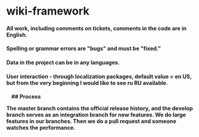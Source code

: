 # wiki-framework
<h4> All work, including comments on tickets, comments in the code are in English. </h4>
<h4> Spelling or grammar errors are "bugs" and must be "fixed." </h4>
<h4> Data in the project can be in any languages. </h4>
<h4> User interaction - through localization packages, default value = en US, but from the very beginning I would like to see ru RU available. <h4>
  
 ## Process

The master branch contains the official release history, and the develop branch serves as an integration branch for new features.
We do large features in our branches.
Then we do a pull request and someone watches the performance.
